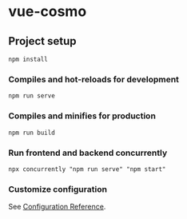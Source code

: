 # vue-cosmo

## Project setup
```
npm install
```

### Compiles and hot-reloads for development
```
npm run serve
```

### Compiles and minifies for production
```
npm run build
```

### Run frontend and backend concurrently
```
npx concurrently "npm run serve" "npm start"
```

### Customize configuration
See [Configuration Reference](https://cli.vuejs.org/config/).

